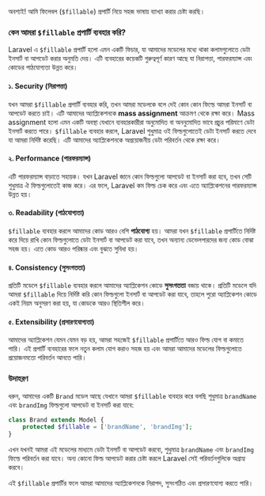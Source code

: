 অবশ্যই! আমি ফিলেবল (`$fillable`) প্রপার্টি নিয়ে সহজ ভাষায় ব্যাখ্যা করার চেষ্টা করছি।

### কেন আমরা `$fillable` প্রপার্টি ব্যবহার করি?

Laravel এ `$fillable` প্রপার্টি হলো এমন একটি ফিচার, যা আমাদের মডেলের মধ্যে থাকা কলামগুলোতে ডেটা ইনসার্ট বা আপডেট করার অনুমতি দেয়। এটি ব্যবহারের কয়েকটি গুরুত্বপূর্ণ কারণ আছে যা নিরাপত্তা, পারফরম্যান্স এবং কোডের পাঠযোগ্যতা উন্নত করে।

#### ১. **Security (নিরাপত্তা)**

যখন আমরা `$fillable` প্রপার্টি ব্যবহার করি, তখন আমরা মডেলকে বলে দেই কোন কোন ফিল্ডে আমরা ইনসার্ট বা আপডেট করতে চাই। এটি আমাদের অ্যাপ্লিকেশনকে **mass assignment** আক্রমণ থেকে রক্ষা করে। Mass assignment হলো এমন একটি অবস্থা যেখানে ব্যবহারকারীরা অনুমোদিত বা অননুমোদিত ভাবে প্রচুর পরিমাণে ডেটা ইনসার্ট করতে পারে। `$fillable` ব্যবহার করলে, Laravel শুধুমাত্র ওই ফিল্ডগুলোতেই ডেটা ইনসার্ট করতে দেবে যা আমরা নির্দিষ্ট করেছি। এটি আমাদের অ্যাপ্লিকেশনকে অপ্রয়োজনীয় ডেটা পরিবর্তন থেকে রক্ষা করে।

#### ২. **Performance (পারফরম্যান্স)**

এটি পারফরম্যান্স বাড়াতে সহায়ক। যখন Laravel জানে কোন ফিল্ডগুলো আপডেট বা ইনসার্ট করা হবে, তখন সেটি শুধুমাত্র ঐ ফিল্ডগুলোতেই কাজ করে। এর ফলে, Laravel কম ফিল্ড চেক করে এবং এতে অ্যাপ্লিকেশনের পারফরম্যান্স উন্নত হয়।

#### ৩. **Readability (পাঠযোগ্যতা)**

`$fillable` ব্যবহার করলে আমাদের কোড আরও বেশি **পাঠযোগ্য** হয়। আমরা যখন `$fillable` প্রপার্টিতে নির্দিষ্ট করে দিয়ে রাখি কোন ফিল্ডগুলোতে ডেটা ইনসার্ট বা আপডেট করা যাবে, তখন অন্যান্য ডেভেলপারদের জন্য কোড বোঝা সহজ হয়। এতে কোড আরও পরিষ্কার এবং বুঝতে সুবিধা হয়।

#### ৪. **Consistency (সুসংগততা)**

প্রতিটি মডেলে `$fillable` ব্যবহার করলে আমাদের অ্যাপ্লিকেশন কোডে **সুসংগততা** বজায় থাকে। প্রতিটি মডেলে যদি আমরা `$fillable` দিয়ে নির্দিষ্ট করি কোন ফিল্ডগুলো ইনসার্ট বা আপডেট করা যাবে, তাহলে পুরো অ্যাপ্লিকেশন কোডে একই নিয়ম অনুসরণ করা হয়, যা কোডকে আরও স্থিতিশীল করে।

#### ৫. **Extensibility (প্রসারণযোগ্যতা)**

আমাদের অ্যাপ্লিকেশন যেমন যেমন বড় হয়, আমরা সহজেই `$fillable` প্রপার্টিতে আরও ফিল্ড যোগ বা কমাতে পারি। এই প্রপার্টি ব্যবহারের ফলে নতুন কলাম যোগ করাও সহজ হয় এবং আমরা আমাদের মডেলের ফিল্ডগুলোতে প্রয়োজনমতো পরিবর্তন আনতে পারি।

### উদাহরণ

ধরুন, আমাদের একটি `Brand` মডেল আছে যেখানে আমরা `$fillable` ব্যবহার করে বলছি শুধুমাত্র `brandName` এবং `brandImg` ফিল্ডগুলো আপডেট বা ইনসার্ট করা যাবে:

```php
class Brand extends Model {
    protected $fillable = ['brandName', 'brandImg'];
}
```

এখন যখনই আমরা এই মডেলের মাধ্যমে ডেটা ইনসার্ট বা আপডেট করবো, শুধুমাত্র `brandName` এবং `brandImg` ফিল্ডে পরিবর্তন করা যাবে। অন্য কোনো ফিল্ড আপডেট করার চেষ্টা করলে Laravel সেই পরিবর্তনগুলিকে অগ্রাহ্য করবে।

এই `$fillable` প্রপার্টির ফলে আমরা আমাদের অ্যাপ্লিকেশনকে নিরাপদ, সুসংগঠিত এবং প্রসারণযোগ্য করতে পারি।
